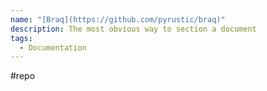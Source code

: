 ```yaml
---
name: "[Braq](https://github.com/pyrustic/braq)"
description: The most obvious way to section a document
tags:
  - Documentation
---
```

#repo